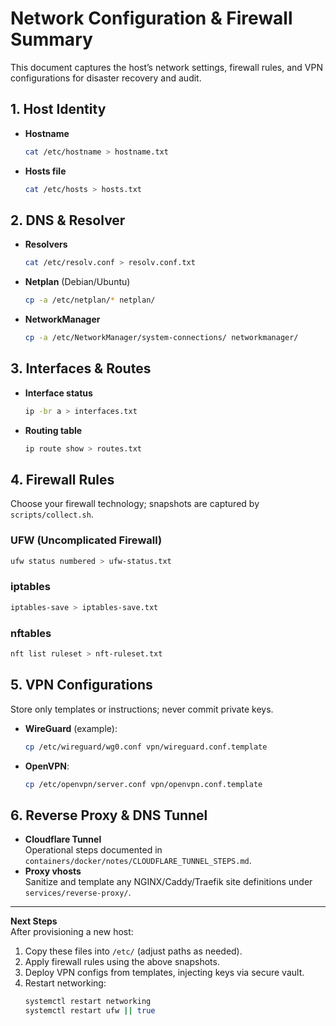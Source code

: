 # Network Configuration & Firewall Summary

This document captures the host’s network settings, firewall rules, and VPN configurations for disaster recovery and audit.

## 1. Host Identity

- **Hostname**  
  ```bash
  cat /etc/hostname > hostname.txt
  ```
- **Hosts file**  
  ```bash
  cat /etc/hosts > hosts.txt
  ```

## 2. DNS & Resolver

- **Resolvers**  
  ```bash
  cat /etc/resolv.conf > resolv.conf.txt
  ```
- **Netplan** (Debian/Ubuntu)  
  ```bash
  cp -a /etc/netplan/* netplan/
  ```
- **NetworkManager**  
  ```bash
  cp -a /etc/NetworkManager/system-connections/ networkmanager/
  ```

## 3. Interfaces & Routes

- **Interface status**  
  ```bash
  ip -br a > interfaces.txt
  ```
- **Routing table**  
  ```bash
  ip route show > routes.txt
  ```

## 4. Firewall Rules

Choose your firewall technology; snapshots are captured by `scripts/collect.sh`.

### UFW (Uncomplicated Firewall)
```bash
ufw status numbered > ufw-status.txt
```

### iptables
```bash
iptables-save > iptables-save.txt
```

### nftables
```bash
nft list ruleset > nft-ruleset.txt
```

## 5. VPN Configurations

Store only templates or instructions; never commit private keys.

- **WireGuard** (example):
  ```bash
  cp /etc/wireguard/wg0.conf vpn/wireguard.conf.template
  ```
- **OpenVPN**:
  ```bash
  cp /etc/openvpn/server.conf vpn/openvpn.conf.template
  ```

## 6. Reverse Proxy & DNS Tunnel

- **Cloudflare Tunnel**  
  Operational steps documented in `containers/docker/notes/CLOUDFLARE_TUNNEL_STEPS.md`.
- **Proxy vhosts**  
  Sanitize and template any NGINX/Caddy/Traefik site definitions under `services/reverse-proxy/`.

---

**Next Steps**  
After provisioning a new host:
1. Copy these files into `/etc/` (adjust paths as needed).  
2. Apply firewall rules using the above snapshots.  
3. Deploy VPN configs from templates, injecting keys via secure vault.  
4. Restart networking:  
   ```bash
   systemctl restart networking
   systemctl restart ufw || true
